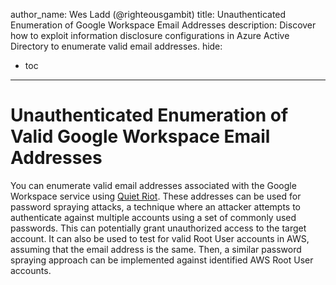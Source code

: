 author_name: Wes Ladd (@righteousgambit)
title: Unauthenticated Enumeration of Google Workspace Email Addresses
description: Discover how to exploit information disclosure configurations in Azure Active Directory to enumerate valid email addresses.
hide:
  - toc
---

# Unauthenticated Enumeration of Valid Google Workspace Email Addresses
You can enumerate valid email addresses associated with the Google Workspace service using [Quiet Riot](https://github.com/righteousgambit/quiet-riot). These addresses can be used for password spraying attacks, a technique where an attacker attempts to authenticate against multiple accounts using a set of commonly used passwords. This can potentially grant unauthorized access to the target account. It can also be used to test for valid Root User accounts in AWS, assuming that the email address is the same. Then, a similar password spraying approach can be implemented against identified AWS Root User accounts.